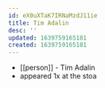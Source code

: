 ```yaml
---
id: eX0uXTaK7IRNaMzdJ11ie
title: Tim Adalin
desc: ''
updated: 1639759165181
created: 1639759165181
---
```



- [[person]] - Tim Adalin
- appeared 1x at the stoa
